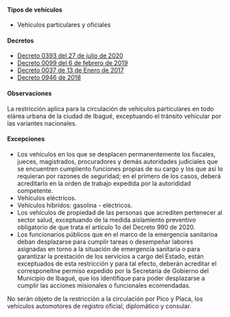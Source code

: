 #### Tipos de vehículos

- Vehículos particulares y oficiales

#### Decretos

- [Decreto 0393 del 27 de julio de 2020](https://www.ibague.gov.co/portal/admin/archivos/normatividad/2020/30873-DEC-20200727214054.PDF)
- [Decreto 0099 del 6 de febrero de 2019](https://www.ibague.gov.co/portal/admin/archivos/normatividad/2019/23007-DEC-20190209.PDF)
- [Decreto 0037 de 13 de Enero de 2017](http://www.ibague.gov.co/portal/admin/archivos/normatividad/2017/16370-DEC-20170116.pdf)
- [Decreto 0946 de 2018](/ibague/decreto-0946-de-2018.pdf)

#### Observaciones

La restricción aplica para la circulación de vehículos particulares en todo elárea urbana de la ciudad de Ibagué, exceptuando el tránsito vehicular por las variantes nacionales.

#### Excepciones

- Los vehículos en los que se desplacen permanentemente los fiscales, jueces, magistrados, procuradores y demás autoridades judiciales que se encuentren cumpliento funciones propias de su cargo y los que así lo requieran por razones de seguridad; en el primero de los casos, deberá acreditarlo en la orden de trabajo expedida por la autorididad competente.
- Vehículos eléctricos.
- Vehículos híbridos: gasolina - eléctricos.
- Los vehículos de propiedad de las personas que acrediten pertenecer al sector salud, exceptuando de la medida aislamiento preventivo obligatorio de que trata el artículo 1o del Decreto 990 de 2020.
- Los funcionarios públicos que en el marco de la emergencia sanitarioa deban desplazarse para cumplir tareas o desempeñar labores asignadas en torno a la situación de emergencia sanitaria o para garantizar la prestación de los servicios a cargo del Estado, están exceptuados de esta restricción y para tal efecto, deberán acreditar el corresponeitne permiso expedido por la Secretaría de Gobierno del Municipio de Ibagué, que los identifique para poder desplazarse a cumplir las acciones misionales o funcionales ecomendadas.

No serán objeto de la restricción a la circulación por Pico y Placa, los vehículos automotores de registro oficial, diplomático y consular.
